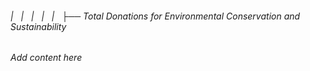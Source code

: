 ###### |   |   |   |   |   ├── Total Donations for Environmental Conservation and Sustainability

*Add content here*